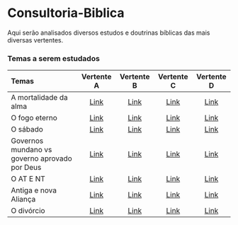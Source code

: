 # **Consultoria-Biblica**
Aqui serão analisados diversos estudos e doutrinas bíblicas das mais diversas vertentes.

### **Temas a serem estudados**

| Temas                  | Vertente A | Vertente B | Vertente C | Vertente D |
| :---                   |  :----:    |  :---:     |  :---:     |  :---:     |
| A mortalidade da alma  | [Link](https://github.com/H7-Dev/Consultoria-Biblica/tree/master/TEMAS/VERTENTE-A)   | [Link]()   | [Link]()   | [Link]()   |
| O fogo eterno          | [Link]()   | [Link]()   | [Link]()   | [Link]()   |
| O sábado               | [Link]()   | [Link]()   | [Link]()   | [Link]()   |
| Governos mundano vs governo aprovado por Deus   | [Link]()   | [Link]()   | [Link]()   | [Link]()   |
| O AT E NT              | [Link]()   | [Link]()   | [Link]()   | [Link]()   |
| Antiga e nova Aliança  | [Link]()   | [Link]()   | [Link]()   | [Link]()   |
| O divórcio             | [Link]()   | [Link]()   | [Link]()   | [Link]()   |
